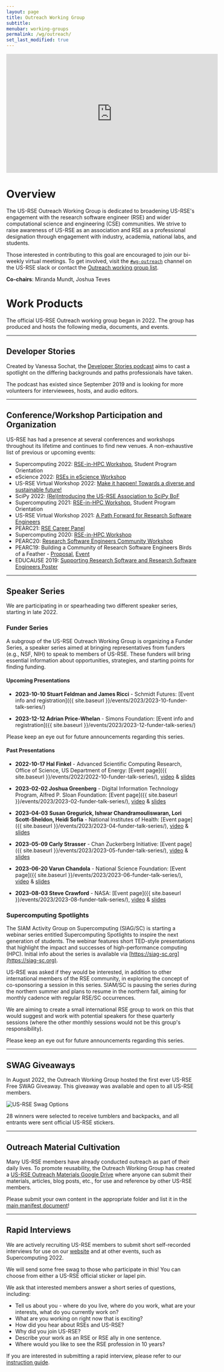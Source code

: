 ```yaml
---
layout: page
title: Outreach Working Group
subtitle:
menubar: working-groups
permalink: /wg/outreach/
set_last_modified: true
---
```


<iframe width="560" height="315" src="https://www.youtube.com/embed/NuoD7AMrUH4" title="YouTube video player" frameborder="0" allow="accelerometer; autoplay; clipboard-write; encrypted-media; gyroscope; picture-in-picture" allowfullscreen></iframe>

# Overview

The US-RSE Outreach Working Group is dedicated to broadening US-RSE's
engagement with the research software engineer (RSE) and wider computational
science and engineering (CSE) communities. We strive to raise awareness of
US-RSE as an association and RSE as a professional designation through
engagement with industry, academia, national labs, and students.

Those interested in contributing to this goal are encouraged to join our
bi-weekly virtual meetings. To get involved, visit the
[`#wg-outreach`](https://usrse.slack.com/messages/wg-outreach) channel on the US-RSE
slack or contact the
<a href="mailto:wg-outreach@us-rse.org">Outreach working group list</a>.

**Co-chairs**: Miranda Mundt, Joshua Teves

# Work Products

The official US-RSE Outreach working group began in 2022. The group has produced
and hosts the following media, documents, and events.

------

## Developer Stories

Created by Vanessa Sochat, the [Developer Stories podcast](https://rseng.github.io/devstories/)
aims to cast a spotlight on the differing backgrounds and paths professionals
have taken.

The podcast has existed since September 2019 and is looking for more volunteers
for interviewees, hosts, and audio editors.

------

## Conference/Workshop Participation and Organization

US-RSE has had a presence at several conferences and workshops throughout
its lifetime and continues to find new venues. A non-exhaustive list of
previous or upcoming events:

- Supercomputing 2022: [RSE-in-HPC Workshop](https://us-rse.org/rse-hpc-2022/), Student Program Orientation
- eScience 2022: [RSEs in eScience Workshop](https://us-rse.org/rse-escience-2022/)
- US-RSE Virtual Workshop 2022: [Make it happen! Towards a diverse and sustainable future!](https://us-rse.org/virtual-workshop-2022/)
- SciPy 2022: [(Re)Introducing the US-RSE Association to SciPy BoF](https://www.scipy2022.scipy.org/update-conference-schedule)
- Supercomputing 2021: [RSE-in-HPC Workshop](https://us-rse.org/rse-hpc-2021/), Student Program Orientation
- US-RSE Virtual Workshop 2021: [A Path Forward for Research Software Engineers](https://us-rse.org/virtual-workshop-2021/)
- PEARC21: [RSE Career Panel](https://us-rse.org/2021-07-20-pearc21-panel/)
- Supercomputing 2020: [RSE-in-HPC Workshop](https://us-rse.org/rse-hpc-2020/)
- PEARC20: [Research Software Engineers Community Workshop](https://us-rse.org/events/2020/2020-07-pearc20/)
- PEARC19: Building a Community of Research Software Engineers Birds of a Feather - [Proposal](https://ssl.linklings.net/conferences/pearc/pearc19_program/views/includes/files/bof111s1.pdf), [Event](https://us-rse.org/events/2019/pearc-2019/)
- EDUCAUSE 2019: [Supporting Research Software and Research Software Engineers Poster](https://events.educause.edu/annual-conference/2019/agenda/supporting-research-software-development)

------

## Speaker Series

We are participating in or spearheading two different speaker series, starting
in late 2022.

### <a name="funder-series">Funder Series</a>

A subgroup of the US-RSE Outreach Working Group is organizing a Funder Series,
a speaker series aimed at bringing representatives from funders (e.g., NSF, NIH)
to speak to members of US-RSE. These funders will bring essential information
about opportunities, strategies, and starting points for finding funding.

#### Upcoming Presentations

- __2023-10-10 Stuart Feldman and James Ricci__ - Schmidt Futures: [Event info and registration]({{ site.baseurl }}/events/2023/2023-10-funder-talk-series/)

- __2023-12-12 Adrian Price-Whelan__ - Simons Foundation: [Event info and registration]({{ site.baseurl }}/events/2023/2023-12-funder-talk-series/)


Please keep an eye out for future announcements regarding this series.

#### Past Presentations

- __2022-10-17 Hal Finkel__ - Advanced Scientific Computing Research, Office of Science, US Department of Energy: [Event page]({{ site.baseurl }}/events/2022/2022-10-funder-talk-series/), [video](https://youtu.be/vZYQJ5eOMls) & [slides](https://drive.google.com/file/d/1W9Oh50BMwHG6o1OEmlRXi_AaJYmMdMVn/view?usp=sharing)

- __2023-02-02 Joshua Greenberg__ - Digital Information Technology Program, Alfred P. Sloan Foundation: [Event page]({{ site.baseurl }}/events/2023/2023-02-funder-talk-series/), [video](https://youtu.be/5Ri19PvgzeI) & [slides](https://drive.google.com/file/d/17v1yqstYMoERYEfuqmEZY3hyI30j30KL/view?usp=sharing)

- __2023-04-03 Susan Gregurick, Ishwar Chandramouliswaran, Lori Scott-Sheldon, Heidi Sofia__ - National Institutes of Health: [Event page]({{ site.baseurl }}/events/2023/2023-04-funder-talk-series/), [video](https://youtu.be/0Tk7aUSOk-4) & [slides](https://drive.google.com/file/d/1a-B5Hr-GAHfYFhDVZEz6sfCmMEuAoaNo/view?usp=sharing)

- __2023-05-09 Carly Strasser__ - Chan Zuckerberg Initiative: [Event page]({{ site.baseurl }}/events/2023/2023-05-funder-talk-series/), [video](https://youtu.be/T6wZvCTjlWw) & [slides](https://drive.google.com/file/d/1jL5VkdtVjqtXEwMcJLhcQYIg9hxgxwdT/view?usp=sharing)

- __2023-06-20 Varun Chandola__ - National Science Foundation: [Event page]({{ site.baseurl }}/events/2023/2023-06-funder-talk-series/), [video](https://youtu.be/ZHxiJM-yJfo) & [slides](https://drive.google.com/file/d/17XoO7lJAFx3EgKViz4WW7-3J9ZQNBxGd/view?usp=sharing)

- __2023-08-03 Steve Crawford__ - NASA: [Event page]({{ site.baseurl }}/events/2023/2023-08-funder-talk-series/), [video](https://youtu.be/Z--mucnRLcQ) & [slides](https://drive.google.com/file/d/1jVnDJuR_tJ7h2XY_piPQD1xRCPdRj09K/view?usp=sharing)



### Supercomputing Spotlights

The SIAM Activity Group on Supercomputing (SIAG/SC) is starting a webinar
series entitled Supercomputing Spotlights to inspire the next generation of
students. The webinar features short TED-style presentations that highlight the
impact and successes of high-performance computing (HPC).
Initial info about the series is available via [https://siag-sc.org](https://siag-sc.org).

US-RSE was asked if they would be interested, in addition to other
international members of the RSE community, in exploring the concept of
co-sponsoring a session in this series. SIAM/SC is pausing the series during
the northern summer and plans to resume in the northern fall, aiming for
monthly cadence with regular RSE/SC occurrences.

We are aiming to create a small international RSE group to work on this that
would suggest and work with potential speakers for these quarterly sessions
(where the other monthly sessions would not be this group's responsibility).

Please keep an eye out for future announcements regarding this series.

------

## SWAG Giveaways

In August 2022, the Outreach Working Group hosted the first ever
US-RSE Free SWAG Giveaway. This giveaway was available and open to all US-RSE
members.

![US-RSE Swag Options](/assets/img/us_rse_swag_giveaway.png)

28 winners were selected to receive tumblers and backpacks, and all entrants
were sent official US-RSE stickers.

------

## Outreach Material Cultivation

Many US-RSE members have already conducted outreach as part of their daily lives.
To promote reusability, the Outreach Working Group has created a
[US-RSE Outreach Materials Google Drive](https://drive.google.com/drive/folders/1gu_0fhAZt7jjrDFWTHekyRLBboCZUnc8)
where anyone can submit their materials, articles, blog posts, etc., for use
and reference by other US-RSE members.

Please submit your own content in the appropriate folder and list it in the
[main manifest document](https://docs.google.com/spreadsheets/d/1TOl1ApTvzKXeuO38ZSsrShNXN1uTU9AgetlFMJexKuk/edit?usp=sharing)!

------

## Rapid Interviews

We are actively recruiting US-RSE members to submit short self-recorded interviews
for use on our [website](https://us-rse.org) and at other events, such as Supercomputing 2022.

We will send some free swag to those who participate in this! You can choose
from either a US-RSE official sticker or lapel pin.

We ask that interested members answer a short series of questions, including:

- Tell us about you - where do you live, where do you work, what are your interests, what do you currently work on?
- What are you working on right now that is exciting?
- How did you hear about RSEs and US-RSE?
- Why did you join US-RSE?
- Describe your work as an RSE or RSE ally in one sentence.
- Where would you like to see the RSE profession in 10 years?

If you are interested in submitting a rapid interview, please refer to our
[instruction guide](https://docs.google.com/document/d/1Q_D1mf8h5ryqy4y73j16g2-HY7wp-pBsIQj7O6k9u4s/edit?usp=sharing).
